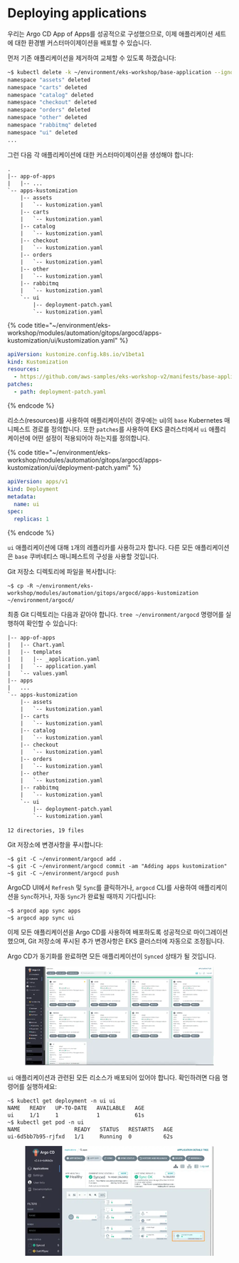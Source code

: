 # Deploying applications

우리는 Argo CD App of Apps를 성공적으로 구성했으므로, 이제 애플리케이션 세트에 대한 환경별 커스터마이제이션을 배포할 수 있습니다.

먼저 기존 애플리케이션을 제거하여 교체할 수 있도록 하겠습니다:

```bash
~$ kubectl delete -k ~/environment/eks-workshop/base-application --ignore-not-found=true
namespace "assets" deleted
namespace "carts" deleted
namespace "catalog" deleted
namespace "checkout" deleted
namespace "orders" deleted
namespace "other" deleted
namespace "rabbitmq" deleted
namespace "ui" deleted
...
```

그런 다음 각 애플리케이션에 대한 커스터마이제이션을 생성해야 합니다:

```
.
|-- app-of-apps
|   |-- ...
`-- apps-kustomization
    |-- assets
    |   `-- kustomization.yaml
    |-- carts
    |   `-- kustomization.yaml
    |-- catalog
    |   `-- kustomization.yaml
    |-- checkout
    |   `-- kustomization.yaml
    |-- orders
    |   `-- kustomization.yaml
    |-- other
    |   `-- kustomization.yaml
    |-- rabbitmq
    |   `-- kustomization.yaml
    `-- ui
        |-- deployment-patch.yaml
        `-- kustomization.yaml
```

{% code title="~/environment/eks-workshop/modules/automation/gitops/argocd/apps-kustomization/ui/kustomization.yaml" %}
```yaml
apiVersion: kustomize.config.k8s.io/v1beta1
kind: Kustomization
resources:
  - https://github.com/aws-samples/eks-workshop-v2/manifests/base-application/ui?ref=stable
patches:
  - path: deployment-patch.yaml
```
{% endcode %}

리소스(resources)를 사용하여 애플리케이션(이 경우에는 ui)의 `base` Kubernetes 매니페스트 경로를 정의합니다. 또한 `patches`를 사용하여 EKS 클러스터에서 `ui` 애플리케이션에 어떤 설정이 적용되어야 하는지를 정의합니다.

{% code title="~/environment/eks-workshop/modules/automation/gitops/argocd/apps-kustomization/ui/deployment-patch.yaml" %}
```yaml
apiVersion: apps/v1
kind: Deployment
metadata:
  name: ui
spec:
  replicas: 1
```
{% endcode %}



`ui` 애플리케이션에 대해 `1`개의 레플리카를 사용하고자 합니다. 다른 모든 애플리케이션은 `base` 쿠버네티스 매니페스트의 구성을 사용할 것입니다.

Git 저장소 디렉토리에 파일을 복사합니다:

```
~$ cp -R ~/environment/eks-workshop/modules/automation/gitops/argocd/apps-kustomization ~/environment/argocd/
```

최종 Git 디렉토리는 다음과 같아야 합니다. `tree ~/environment/argocd` 명령어를 실행하여 확인할 수 있습니다:

```
|-- app-of-apps
|   |-- Chart.yaml
|   |-- templates
|   |   |-- _application.yaml
|   |   `-- application.yaml
|   `-- values.yaml
|-- apps
|   ...
`-- apps-kustomization
    |-- assets
    |   `-- kustomization.yaml
    |-- carts
    |   `-- kustomization.yaml
    |-- catalog
    |   `-- kustomization.yaml
    |-- checkout
    |   `-- kustomization.yaml
    |-- orders
    |   `-- kustomization.yaml
    |-- other
    |   `-- kustomization.yaml
    |-- rabbitmq
    |   `-- kustomization.yaml
    `-- ui
        |-- deployment-patch.yaml
        `-- kustomization.yaml

12 directories, 19 files
```

Git 저장소에 변경사항을 푸시합니다:

```
~$ git -C ~/environment/argocd add .
~$ git -C ~/environment/argocd commit -am "Adding apps kustomization"
~$ git -C ~/environment/argocd push
```

ArgoCD UI에서 `Refresh` 및 `Sync`를 클릭하거나, `argocd` CLI를 사용하여 애플리케이션을 `Sync`하거나, 자동 `Sync`가 완료될 때까지 기다립니다:

```
~$ argocd app sync apps
~$ argocd app sync ui
```

이제 모든 애플리케이션을 Argo CD를 사용하여 배포하도록 성공적으로 마이그레이션했으며, Git 저장소에 푸시된 추가 변경사항은 EKS 클러스터에 자동으로 조정됩니다.

Argo CD가 동기화를 완료하면 모든 애플리케이션이 `Synced` 상태가 될 것입니다.

<figure><img src="../../../../.gitbook/assets/image (4).png" alt=""><figcaption></figcaption></figure>

`ui` 애플리케이션과 관련된 모든 리소스가 배포되어 있어야 합니다. 확인하려면 다음 명령어를 실행하세요:

```
~$ kubectl get deployment -n ui ui
NAME   READY   UP-TO-DATE   AVAILABLE   AGE
ui     1/1     1            1           61s
~$ kubectl get pod -n ui
NAME                 READY   STATUS   RESTARTS   AGE
ui-6d5bb7b95-rjfxd   1/1     Running  0          62s
```

<figure><img src="../../../../.gitbook/assets/image (1) (1).png" alt=""><figcaption></figcaption></figure>

